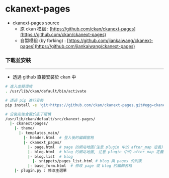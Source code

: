 # ckanext-pages

<script type="text/javascript" src="../js/general.js"></script>

* ckanext-pages source 
  * 原 ckan 模組 : [https://github.com/ckan/ckanext-pages](https://github.com/ckan/ckanext-pages) 
  * 自製模組 (by forking) : [https://github.com/jiankaiwang/ckanext-pages](https://github.com/jiankaiwang/ckanext-pages)

### 下載並安裝
---

* 透過 github 直接安裝於 ckan 中

```bash
# 進入虛擬環境
. /usr/lib/ckan/default/bin/activate

# 透過 pip 進行安裝
pip install -e 'git+https://github.com/ckan/ckanext-pages.git#egg=ckanext-pages'

# 安裝完後會置於底下環境
/usr/lib/ckan/default/src/ckanext-pages/
  |- ckanext/pages/
    |- theme/
      |- templates_main/
        |- header.html	# 登入後的編輯窗格
        |- ckanext_pages/
          |- page.html  # page 的網站地圖(注意 plugin 中的 after_map 定義), 主呈現頁面
          |- blog.html  # blog 的網站地圖, 注意 plugin 中的 after_map 定義
          |- blog.list  # blog 
            |- snippets/pages_list.html # blog 與 pages 的列表
          |- base_form.html  # 修改 page 或 blog 的編輯表格
    |- plugin.py : 修改主選單
```



